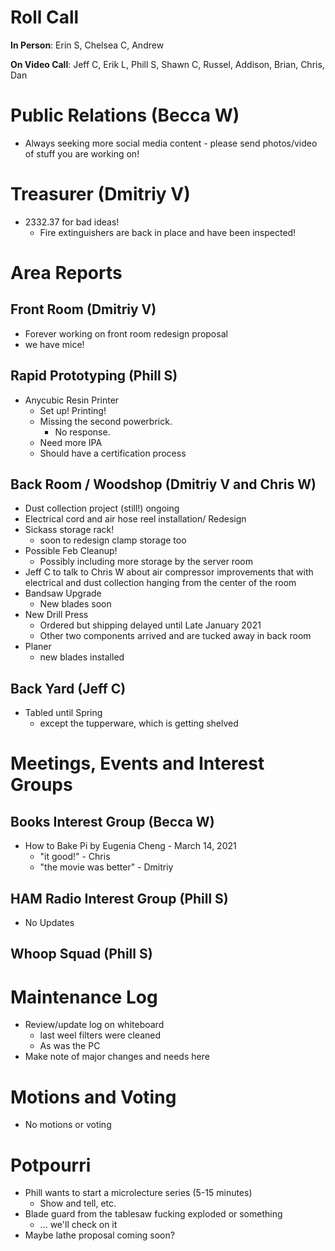 # Roll Call
**In Person**:  Erin S, Chelsea C, Andrew

**On Video Call**: Jeff C, Erik L, Phill S, Shawn C, Russel, Addison, Brian, Chris, Dan


# Public Relations (Becca W)
- Always seeking more social media content - please send photos/video of stuff you are working on!

# Treasurer (Dmitriy V)
- 2332.37 for bad ideas!
  - Fire extinguishers are back in place and have been inspected!

# Area Reports
## Front Room (Dmitriy V)
- Forever working on front room redesign proposal
- we have mice!
## Rapid Prototyping (Phill S)
- Anycubic Resin Printer
  - Set up! Printing!
  - Missing the second powerbrick.
    - No response.
  - Need more IPA
  - Should have a certification process
## Back Room / Woodshop (Dmitriy V and Chris W)
- Dust collection project (still!) ongoing
- Electrical cord and air hose reel installation/ Redesign
- Sickass storage rack!
  - soon to redesign clamp storage too
- Possible Feb Cleanup!
  - Possibly including more storage by the server room
- Jeff C to talk to Chris W about air compressor improvements
  that with electrical and dust collection hanging from the center of the room
- Bandsaw Upgrade
  - New blades soon
- New Drill Press
  - Ordered but shipping delayed until Late January 2021
  - Other two components arrived and are tucked away in back room
- Planer
  - new blades installed
## Back Yard (Jeff C)
- Tabled until Spring
  - except the tupperware, which is getting shelved
# Meetings, Events and Interest Groups
## Books Interest Group (Becca W)
- How to Bake Pi by Eugenia Cheng - March 14, 2021
  - "it good!" - Chris
  - "the movie was better" - Dmitriy
## HAM Radio Interest Group (Phill S)
- No Updates
## Whoop Squad (Phill S)

# Maintenance Log
- Review/update log on whiteboard
  - last weel filters were cleaned
  - As was the PC
- Make note of major changes and needs here

# Motions and Voting
- No motions or voting

# Potpourri
- Phill wants to start a microlecture series (5-15 minutes)
  - Show and tell, etc. 
- Blade guard from the tablesaw fucking exploded or something
  - ... we'll check on it
- Maybe lathe proposal coming soon?
